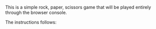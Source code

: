 This is a simple rock, paper, scissors game that will be played entirely through
the browser console. 

The instructions follows: